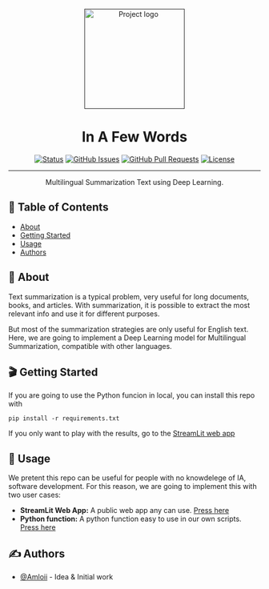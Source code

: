 <p align="center">
  <a href="" rel="noopener">
 <img width=200px height=200px src="https://miro.medium.com/max/300/1*r_ZHEI90PzPnyaHZXI_org.png" alt="Project logo"></a>
</p>

<h1 align="center">In A Few Words</h1>

<div align="center">

[![Status](https://img.shields.io/badge/status-active-success.svg)]()
[![GitHub Issues](https://img.shields.io/github/issues/kylelobo/The-Documentation-Compendium.svg)](https://github.com/Amloii/InAFewWords/issues)
[![GitHub Pull Requests](https://img.shields.io/github/issues-pr/kylelobo/The-Documentation-Compendium.svg)](https://github.com/Amloii/InAFewWords/pulls)
[![License](https://img.shields.io/badge/license-MIT-blue.svg)](/LICENSE)

</div>

---

<p align="center"> Multilingual Summarization Text using Deep Learning.
    <br> 
</p>

## 📝 Table of Contents

- [About](#about)
- [Getting Started](#getting_started)
- [Usage](#usage)
- [Authors](#authors)

## 🧐 About <a name = "about"></a>

Text summarization is a typical problem, very useful for long documents, books, and articles. With summarization, it is possible to extract the most relevant info and use it for different purposes.

But most of the summarization strategies are only useful for English text. Here, we are going to implement a Deep Learning model for Multilingual Summarization, compatible with other languages.

## 🎬 Getting Started

If you are going to use the Python funcion in local, you can install this repo with

```
pip install -r requirements.txt
```
If you only want to play with the results, go to the [StreamLit web app](https://share.streamlit.io/amloii/inafewwords/main/streamlit/streamlit_app.py)

## 🎈 Usage <a name="usage"></a>

We pretent this repo can be useful for people with no knowdelege of IA, software development. For this reason, we are going to implement this with two user cases:

- **StreamLit Web App:** A public web app any can use. [Press here](https://share.streamlit.io/amloii/inafewwords/main/streamlit/streamlit_app.py)
- **Python function:** A python function easy to use in our own scripts. [Press here](https://github.com/Amloii/InAFewWords/blob/main/function/summarize_function.py)

## ✍️ Authors <a name = "authors"></a>

- [@Amloii](https://github.com/amloii) - Idea & Initial work

